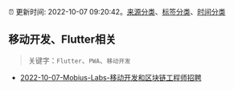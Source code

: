 :alarm_clock: 更新时间: 2022-10-07 09:20:42。[来源分类](../README.md)、[标签分类](../TAGS.md)、[时间分类](../TIMELINE.md)

## 移动开发、Flutter相关


> 关键字：`Flutter`、`PWA`、`移动开发`



- [2022-10-07-Mobius-Labs-移动开发和区块链工程师招聘](https://www.v2ex.com/t/885023) 